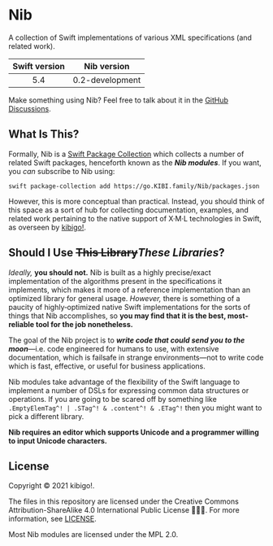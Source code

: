 #  Nib  #

A collection of Swift implementations of various XML specifications (and related work).

| Swift version | Nib version |
| :-: | :-: |
| 5.4 | 0.2-development |

Make something using Nib?
Feel free to talk about it in the [GitHub Discussions](https://github.com/marrus-sh/Nib/discussions/categories/demoscene).


##  What Is This?  ##

Formally, Nib is a [Swift Package Collection](https://github.com/apple/swift-package-manager/blob/main/Sources/PackageCollectionsModel/Formats/v1.md) which collects a number of related Swift packages, henceforth known as the **_Nib modules_**.
If you want, you *can* subscribe to Nib using:

    swift package-collection add https://go.KIBI.family/Nib/packages.json

However, this is more conceptual than practical.
Instead, you should think of this space as a sort of hub for collecting documentation, examples, and related work pertaining to the native support of X·M·L technologies in Swift, as overseen by [kibigo!](https://go.KIBI.family/About/#me).


##  Should I Use ~~This Library~~_These Libraries_?  ##

*Ideally,* **you should not.**
Nib is built as a highly precise/exact implementation of the algorithms present in the specifications it implements, which makes it more of a reference implementation than an optimized library for general usage.
*However,* there is something of a paucity of highly‐optimized native Swift implementations for the sorts of things that Nib accomplishes, so **you may find that it is the best, most‐reliable tool for the job nonetheless.**

The goal of the Nib project is to **_write code that could send you to the moon_**—i.e. code engineered for humans to use, with extensive documentation, which is failsafe in strange environments—not to write code which is fast, effective, or useful for business applications.

Nib modules take advantage of the flexibility of the Swift language to implement a number of DSLs for expressing common data structures or operations.
If you are going to be scared off by something like `.EmptyElemTag^! | .STag^! & .content^! & .ETag^!` then you might want to pick a different library.

**Nib requires an editor which supports Unicode and a programmer willing to input Unicode characters.**


##  License  ##

Copyright © 2021 kibigo!.

The files in this repository are licensed under the Creative Commons Attribution-ShareAlike 4.0 International Public License 🅭🅯🄎.
For more information, see [LICENSE](LICENSE).

Most Nib modules are licensed under the MPL 2.0.

